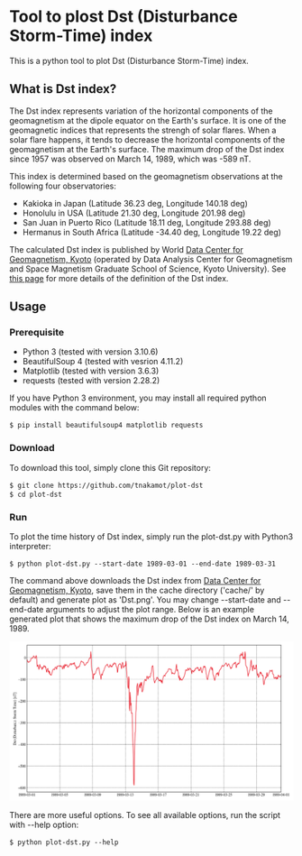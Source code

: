# Tool to plost Dst (Disturbance Storm-Time) index

This is a python tool to plot Dst (Disturbance Storm-Time) index.

## What is Dst index?

The Dst index represents variation of the horizontal components of the geomagnetism at the dipole equator on the Earth's surface.
It is one of the geomagnetic indices that represents the strengh of solar flares.
When a solar flare happens, it tends to decrease the horizontal components of the geomagnetism at the Earth's surface.
The maximum drop of the Dst index since 1957 was observed on March 14, 1989, which was -589 nT.

This index is determined based on the geomagnetism observations at the following four observatories:

 * Kakioka in Japan (Latitude 36.23 deg, Longitude 140.18 deg)
 * Honolulu in USA (Latitude 21.30 deg, Longitude 201.98 deg)
 * San Juan in Puerto Rico (Latitude 18.11 deg, Longitude 293.88 deg)
 * Hermanus in South Africa (Latitude -34.40 deg, Longitude 19.22 deg)

The calculated Dst index is published by World [Data Center for Geomagnetism, Kyoto](https://wdc.kugi.kyoto-u.ac.jp/index.html) (operated by Data Analysis Center for Geomagnetism and Space Magnetism Graduate School of Science, Kyoto University).
See [this page](https://wdc.kugi.kyoto-u.ac.jp/dstdir/dst2/onDstindex.html) for more details of the definition of the Dst index.

## Usage

### Prerequisite

 * Python 3 (tested with version 3.10.6)
 * BeautifulSoup 4 (tested with vesrion 4.11.2)
 * Matplotlib (tested with version 3.6.3)
 * requests (tested with version 2.28.2)
 
If you have Python 3 environment, you may install all required python modules with the command below:

```
$ pip install beautifulsoup4 matplotlib requests
```

### Download

To download this tool, simply clone this Git repository:

```
$ git clone https://github.com/tnakamot/plot-dst
$ cd plot-dst
```

### Run

To plot the time history of Dst index, simply run the plot-dst.py with Python3 interpreter:

```
$ python plot-dst.py --start-date 1989-03-01 --end-date 1989-03-31
```

The command above downloads the Dst index from [Data Center for Geomagnetism, Kyoto](https://wdc.kugi.kyoto-u.ac.jp/dst_final/index.html), save them in the cache directory ('cache/' by default) and generate plot as 'Dst.png'. You may change --start-date and --end-date arguments to adjust the plot range. Below is an example generated plot that shows the maximum drop of the Dst index on March 14, 1989.

![Example plot](example/Dst_19890301_19890331.png)

There are more useful options. To see all available options, run the script with --help option:

```
$ python plot-dst.py --help
```
